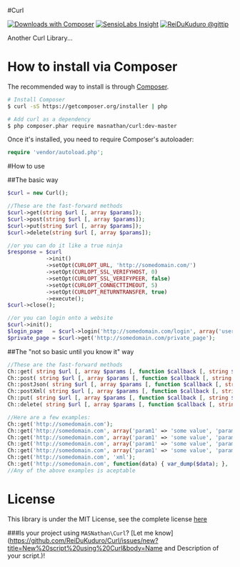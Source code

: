 #Curl

[![Downloads with Composer](https://poser.pugx.org/masnathan/curl/downloads.png)](https://packagist.org/packages/masnathan/curl)
[![SensioLabs Insight](https://insight.sensiolabs.com/projects/6d9231d8-9140-4b02-9522-5d3c3aa3d6f2/mini.png)](https://insight.sensiolabs.com/projects/6d9231d8-9140-4b02-9522-5d3c3aa3d6f2)
[![ReiDuKuduro @gittip](http://bottlepy.org/docs/dev/_static/Gittip.png)](https://www.gittip.com/ReiDuKuduro/)

Another Curl Library...

# How to install via Composer

The recommended way to install is through [Composer](http://composer.org).

```sh
# Install Composer
$ curl -sS https://getcomposer.org/installer | php

# Add curl as a dependency
$ php composer.phar require masnathan/curl:dev-master
```

Once it's installed, you need to require Composer's autoloader:

```php
require 'vendor/autoload.php';
```

#How to use

##The basic way

```php
$curl = new Curl();

//These are the fast-forward methods
$curl->get(string $url [, array $params]);
$curl->post(string $url [, array $params]);
$curl->put(string $url [, array $params]);
$curl->delete(string $url [, array $params]);

//or you can do it like a true ninja
$response = $curl
            ->init()
            ->setOpt(CURLOPT_URL, 'http://somedomain.com/')
            ->setOpt(CURLOPT_SSL_VERIFYHOST, 0)
            ->setOpt(CURLOPT_SSL_VERIFYPEER, false)
            ->setOpt(CURLOPT_CONNECTTIMEOUT, 5)
            ->setOpt(CURLOPT_RETURNTRANSFER, true)
            ->execute();
$curl->close();

//or you can login onto a website
$curl->init();
$login_page   = $curl->login('http://somedomain.com/login', array('username' => 'my_user', 'password' => 'my_fancy_password'), '/path/to/my/cookie.txt');
$private_page = $curl->get('http://somedomain.com/private_page');
```

##The "not so basic until you know it" way
```php
//These are the fast-forward methods
Ch::get( string $url [, array $params [, function $callback [, string $data_type]]]);
Ch::post( string $url [, array $params [, function $callback [, string $data_type]]]);
Ch::postJson( string $url [, array $params [, function $callback [, string $data_type]]]);
Ch::postXml( string $url [, array $params [, function $callback [, string $data_type]]]);
Ch::put( string $url [, array $params [, function $callback [, string $data_type]]]);
Ch::delete( string $url [, array $params [, function $callback [, string $data_type]]]);

//Here are a few examples:
Ch::get('http://somedomain.com');
Ch::get('http://somedomain.com', array('param1' => 'some value', 'param2' => 'some other value'));
Ch::get('http://somedomain.com', array('param1' => 'some value', 'param2' => 'some other value'), function(data) { var_dump($data); });
Ch::get('http://somedomain.com', array('param1' => 'some value', 'param2' => 'some other value'), function(data) { var_dump($data); }, 'json');
Ch::get('http://somedomain.com', array('param1' => 'some value', 'param2' => 'some other value'), 'json');
Ch::get('http://somedomain.com', 'xml');
Ch::get('http://somedomain.com', function(data) { var_dump($data); }, 'json');
//Any of the above examples is aceptable

```

# License

This library is under the MIT License, see the complete license [here](LICENSE)

###Is your project using `MASNathan\Curl`? [Let me know](https://github.com/ReiDuKuduro/Curl/issues/new?title=New%20script%20using%20Curl&body=Name and Description of your script.)!
